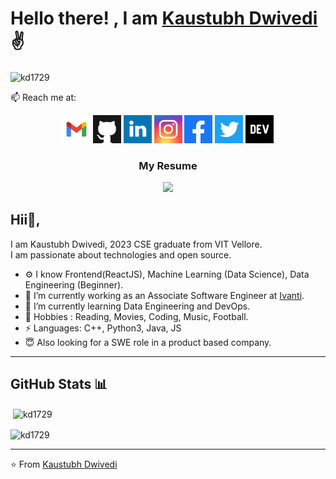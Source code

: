 # Hello there! , I am <a href="https://kd1729.vercel.app/"> Kaustubh Dwivedi </a> ✌
<p><img align="center" src="https://komarev.com/ghpvc/?username=kd1729&style=flat-square" alt="kd1729" /></p>


 📫 Reach me at: <br>
 
 <p align="center">
 	<a href='mailto:kaustubhdwivedi1729@gmail.com' target='_blank'> <img src=https://github.com/edent/SuperTinyIcons/blob/master/images/svg/gmail.svg height='45' weight='45' /></a>
	<a href = 'https://github.com/kd1729/' target='_blank'> <img src=https://github.com/edent/SuperTinyIcons/blob/master/images/svg/github.svg height='45' weight='45' /></a>
	<a href = 'https://linkedin.com/in/kaustubhdwivedi1729/' target='_blank'> <img src=https://github.com/edent/SuperTinyIcons/blob/master/images/svg/linkedin.svg height='45' weight='45'/></a> 
	<a href = 'https://instagram.com/onlykingkd/' target='_blank'> <img src=https://github.com/edent/SuperTinyIcons/blob/master/images/svg/instagram.svg height='45' weight='45'/></a>
	<a href = 'https://www.facebook.com/kaustubh.dwivedi.94/' target='_blank'> <img src=https://github.com/edent/SuperTinyIcons/blob/master/images/svg/facebook.svg height='45' weight='45'/></a>
 <a href = 'https://twitter.com/onlykingKD/' target='_blank'> <img src=https://github.com/edent/SuperTinyIcons/blob/master/images/svg/twitter.svg height='45' weight='45'/></a>
<a href = 'https://dev.to/onlykingkd' target='_blank'> <img src=https://github.com/edent/SuperTinyIcons/blob/master/images/svg/dev_to.svg height='45' weight='45'/></a>
</p>
 
 
<h3  align="center">My Resume</h3> <a href = "https://drive.google.com/file/d/1YwT4s3vg5co1AGdN-TABs_qZEhYiF-e6/view?usp=sharing"> 
<div align="center">
<img  src=https://pic.onlinewebfonts.com/svg/img_461453.png height='100' weight='100' text-align="center" /> </a>
 </div>



## Hii👋, 
I am Kaustubh Dwivedi, 2023 CSE graduate from VIT Vellore.<br>
I am passionate about technologies and open source.<br>



- ⚙️ I know Frontend(ReactJS), Machine Learning (Data Science), Data Engineering (Beginner).
- 🔭 I’m currently working as an Associate Software Engineer at [Ivanti](https://ivanti.com). 
- 🌱 I’m currently learning Data Engineering and DevOps.
- 💬 Hobbies : Reading, Movies, Coding, Music, Football.
- ⚡ Languages: C++, Python3, Java, JS
- 😇 Also looking for a SWE role in a product based company.


---

## GitHub Stats 📊
<p>&nbsp;<img align="center" src="https://github-readme-stats.vercel.app/api?username=kd1729&show_icons=true&locale=en" alt="kd1729" /></p>

<p><img align="center" src="https://github-readme-streak-stats.herokuapp.com/?user=kd1729&" alt="kd1729" /></p>

---

⭐️ From [Kaustubh Dwivedi](https://kd1729.vercel.app/)
